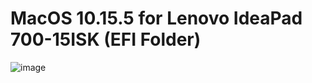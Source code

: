 # MacOS 10.15.5 for Lenovo IdeaPad 700-15ISK (EFI Folder)
![image](http://www.kepfeltoltes.eu/images/2020/06/11/846Rajzt_bla_1.png)
